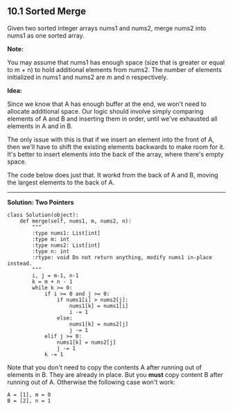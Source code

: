 ## 10.1 Sorted Merge

Given two sorted integer arrays nums1 and nums2, merge nums2 into nums1 as one sorted array.

**Note:**

You may assume that nums1 has enough space (size that is greater or equal to m + n) to hold additional elements from nums2. The number of elements initialized in nums1 and nums2 are m and n respectively.

**Idea:**

Since we know that A has enough buffer at the end, we won't need to allocate additional space. Our logic should involve simply comparing elements of A and B and inserting them in order, until we've exhausted all elements in A and in B.

The only issue with this is that if we insert an element into the front of A, then we'll have to shift the existing elements backwards to make room for it. It's better to insert elements into the back of the array, where there's empty space.

The code below does just that. It workd from the back of A and B, moving the largest elements to the back of A.

---
**Solution: Two Pointers**

    class Solution(object):
        def merge(self, nums1, m, nums2, n):
            """
            :type nums1: List[int]
            :type m: int
            :type nums2: List[int]
            :type n: int
            :rtype: void Do not return anything, modify nums1 in-place instead.
            """
            i, j = m-1, n-1
            k = m + n - 1
            while k >= 0:
                if i >= 0 and j >= 0:
                    if nums1[i] > nums2[j]:
                        nums1[k] = nums1[i]
                        i -= 1
                    else:
                        nums1[k] = nums2[j]
                        j -= 1
                elif j >= 0:
                    nums1[k] = nums2[j]
                    j -= 1
                k -= 1

Note that you don't need to copy the contents A after running out of elements in B. They are already in place.
But you **must** copy content B after running out of A. Otherwise the following case won't work:

    A = [1], m = 0
    B = [2], n = 1


            

